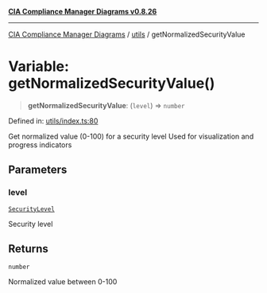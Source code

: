 [**CIA Compliance Manager Diagrams v0.8.26**](../../README.md)

***

[CIA Compliance Manager Diagrams](../../modules.md) / [utils](../README.md) / getNormalizedSecurityValue

# Variable: getNormalizedSecurityValue()

> **getNormalizedSecurityValue**: (`level`) => `number`

Defined in: [utils/index.ts:80](https://github.com/Hack23/cia-compliance-manager/blob/168f1311621722afef33b264085d8ac99d4a3213/src/utils/index.ts#L80)

Get normalized value (0-100) for a security level
Used for visualization and progress indicators

## Parameters

### level

[`SecurityLevel`](../../types/cia/type-aliases/SecurityLevel.md)

Security level

## Returns

`number`

Normalized value between 0-100
